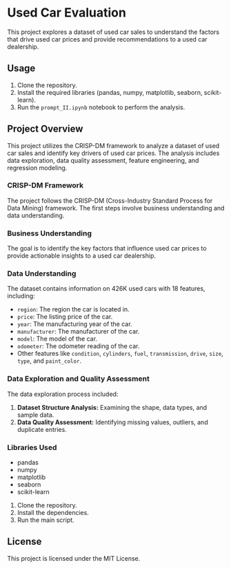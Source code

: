 # Used Car Evaluation

This project explores a dataset of used car sales to understand the factors that drive used car prices and provide recommendations to a used car dealership.

## Usage

1.  Clone the repository.
2.  Install the required libraries (pandas, numpy, matplotlib, seaborn, scikit-learn).
3.  Run the `prompt_II.ipynb` notebook to perform the analysis.

## Project Overview

This project utilizes the CRISP-DM framework to analyze a dataset of used car sales and identify key drivers of used car prices. The analysis includes data exploration, data quality assessment, feature engineering, and regression modeling.

### CRISP-DM Framework

The project follows the CRISP-DM (Cross-Industry Standard Process for Data Mining) framework. The first steps involve business understanding and data understanding.

### Business Understanding

The goal is to identify the key factors that influence used car prices to provide actionable insights to a used car dealership.

### Data Understanding

The dataset contains information on 426K used cars with 18 features, including:

*   `region`: The region the car is located in.
*   `price`: The listing price of the car.
*   `year`: The manufacturing year of the car.
*   `manufacturer`: The manufacturer of the car.
*   `model`: The model of the car.
*   `odometer`: The odometer reading of the car.
*   Other features like `condition`, `cylinders`, `fuel`, `transmission`, `drive`, `size`, `type`, and `paint_color`.

### Data Exploration and Quality Assessment

The data exploration process included:

1.  **Dataset Structure Analysis:** Examining the shape, data types, and sample data.
2.  **Data Quality Assessment:** Identifying missing values, outliers, and duplicate entries.

### Libraries Used

*   pandas
*   numpy
*   matplotlib
*   seaborn
*   scikit-learn

1.  Clone the repository.
2.  Install the dependencies.
3.  Run the main script.

## License

This project is licensed under the MIT License.